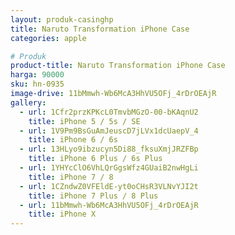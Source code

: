 ```yaml
---
layout: produk-casinghp
title: Naruto Transformation iPhone Case
categories: apple

# Produk
product-title: Naruto Transformation iPhone Case
harga: 90000
sku: hn-0935
image-drive: 11bMmwh-Wb6McA3HhVU5OFj_4rDrOEAjR
gallery:
  - url: 1Cfr2przKPKcL0TmvbMGzO-00-bKAqnU2
    title: iPhone 5 / 5s / SE
  - url: 1V9Pm9BsGuAmJeuscD7jLVx1dcUaepV_4
    title: iPhone 6 / 6s
  - url: 13HLyo9ibzucyn5Di88_fksuXmjJRZFBp
    title: iPhone 6 Plus / 6s Plus
  - url: 1YHYcClO6VhLQrGgsWfz4GUaiB2nwHgLi
    title: iPhone 7 / 8
  - url: 1CZndwZ0VFEldE-yt0oCHsR3VLNvYJI2t
    title: iPhone 7 Plus / 8 Plus
  - url: 11bMmwh-Wb6McA3HhVU5OFj_4rDrOEAjR
    title: iPhone X
---
```

